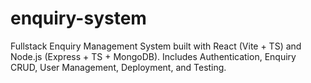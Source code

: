 # enquiry-system
Fullstack Enquiry Management System built with React (Vite + TS) and Node.js (Express + TS + MongoDB).  Includes Authentication, Enquiry CRUD, User Management, Deployment, and Testing.
